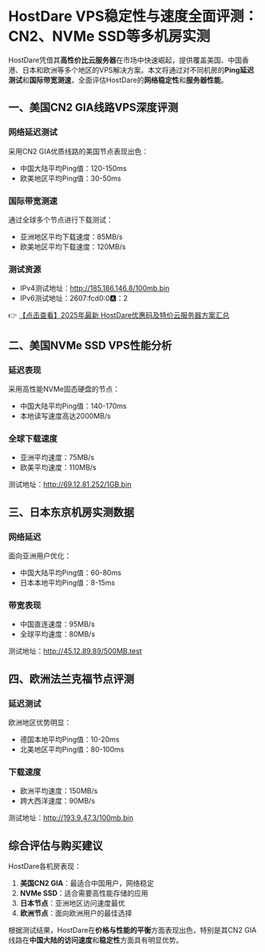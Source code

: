 # HostDare VPS稳定性与速度全面评测：CN2、NVMe SSD等多机房实测

HostDare凭借其**高性价比云服务器**在市场中快速崛起，提供覆盖美国、中国香港、日本和欧洲等多个地区的VPS解决方案。本文将通过对不同机房的**Ping延迟测试**和**国际带宽测速**，全面评估HostDare的**网络稳定性**和**服务器性能**。

## 一、美国CN2 GIA线路VPS深度评测

### 网络延迟测试
采用CN2 GIA优质线路的美国节点表现出色：
- 中国大陆平均Ping值：120-150ms
- 欧美地区平均Ping值：30-50ms

### 国际带宽测速
通过全球多个节点进行下载测试：
- 亚洲地区平均下载速度：85MB/s
- 欧美地区平均下载速度：120MB/s

### 测试资源
- IPv4测试地址：http://185.186.146.8/100mb.bin
- IPv6测试地址：2607:fcd0:0:a:：2

👉 [【点击查看】2025年最新 HostDare优惠码及特价云服务器方案汇总](https://bit.ly/hostdare)

## 二、美国NVMe SSD VPS性能分析

### 延迟表现
采用高性能NVMe固态硬盘的节点：
- 中国大陆平均Ping值：140-170ms
- 本地读写速度高达2000MB/s

### 全球下载速度
- 亚洲平均速度：75MB/s
- 欧美平均速度：110MB/s

测试地址：http://69.12.81.252/1GB.bin

## 三、日本东京机房实测数据

### 网络延迟
面向亚洲用户优化：
- 中国大陆平均Ping值：60-80ms
- 日本本地平均Ping值：8-15ms

### 带宽表现
- 中国直连速度：95MB/s
- 全球平均速度：80MB/s

测试地址：http://45.12.89.89/500MB.test

## 四、欧洲法兰克福节点评测

### 延迟测试
欧洲地区优势明显：
- 德国本地平均Ping值：10-20ms
- 北美地区平均Ping值：80-100ms

### 下载速度
- 欧洲平均速度：150MB/s
- 跨大西洋速度：90MB/s

测试地址：http://193.9.47.3/100mb.bin

## 综合评估与购买建议
HostDare各机房表现：
1. **美国CN2 GIA**：最适合中国用户，网络稳定
2. **NVMe SSD**：适合需要高性能存储的应用
3. **日本节点**：亚洲地区访问速度最优
4. **欧洲节点**：面向欧洲用户的最佳选择

根据测试结果，HostDare在**价格与性能的平衡**方面表现出色，特别是其CN2 GIA线路在**中国大陆的访问速度**和**稳定性**方面具有明显优势。